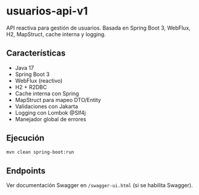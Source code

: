# usuarios-api-v1

API reactiva para gestión de usuarios. Basada en Spring Boot 3, WebFlux, H2, MapStruct, cache interna y logging.

## Características
- Java 17
- Spring Boot 3
- WebFlux (reactivo)
- H2 + R2DBC
- Cache interna con Spring
- MapStruct para mapeo DTO/Entity
- Validaciones con Jakarta
- Logging con Lombok @Slf4j
- Manejador global de errores

## Ejecución

```bash
mvn clean spring-boot:run
```

## Endpoints
Ver documentación Swagger en `/swagger-ui.html` (si se habilita Swagger).
